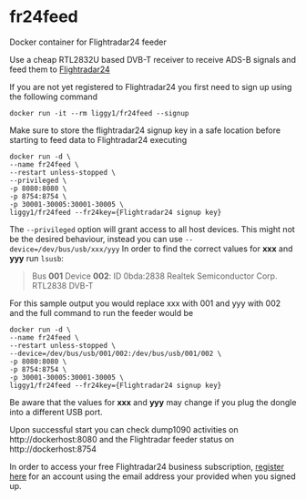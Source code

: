# fr24feed
Docker container for Flightradar24 feeder

Use a cheap RTL2832U based DVB-T receiver to receive ADS-B signals and feed them to [Flightradar24](http://flightradar24.com)

If you are not yet registered to Flightradar24 you first need to sign up using the following command
```
docker run -it --rm liggy1/fr24feed --signup
```

Make sure to store the flightradar24 signup key in a safe location before starting to feed data to Flightradar24 executing
```
docker run -d \
--name fr24feed \
--restart unless-stopped \
--privileged \
-p 8080:8080 \
-p 8754:8754 \
-p 30001-30005:30001-30005 \
liggy1/fr24feed --fr24key={Flightradar24 signup key}
```

The ```--privileged``` option will grant access to all host devices. This might not be the desired behaviour, instead you can use ```--device=/dev/bus/usb/xxx/yyy```
In order to find the correct values for **xxx** and **yyy** run ```lsusb```:
> Bus **001** Device **002**: ID 0bda:2838 Realtek Semiconductor Corp. RTL2838 DVB-T

For this sample output you would replace xxx with 001 and yyy with 002 and the full command to run the feeder would be
```
docker run -d \
--name fr24feed \
--restart unless-stopped \
--device=/dev/bus/usb/001/002:/dev/bus/usb/001/002 \
-p 8080:8080 \
-p 8754:8754 \
-p 30001-30005:30001-30005 \
liggy1/fr24feed --fr24key={Flightradar24 signup key}
```
Be aware that the values for **xxx** and **yyy** may change if you plug the dongle into a different USB port.

Upon successful start you can check dump1090 activities on http://dockerhost:8080 and the Flightradar feeder status on http://dockerhost:8754

In order to access your free Flightradar24 business subscription, [register here](https://www.flightradar24.com/premium/signup?account=free) for an account using the email address your provided when you signed up.
